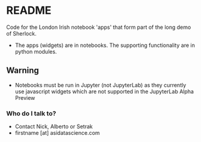 # README #

Code for the London Irish notebook 'apps' that form part of the long demo of Sherlock. 

* The apps (widgets) are in notebooks. The supporting functionality are in python modules. 

## Warning

* Notebooks must be run in Jupyter (not JupyterLab) as they currently use javascript widgets which are not supported in the JupyterLab Alpha Preview 

### Who do I talk to? ###

* Contact Nick, Alberto or Setrak
* firstname [at] asidatascience.com